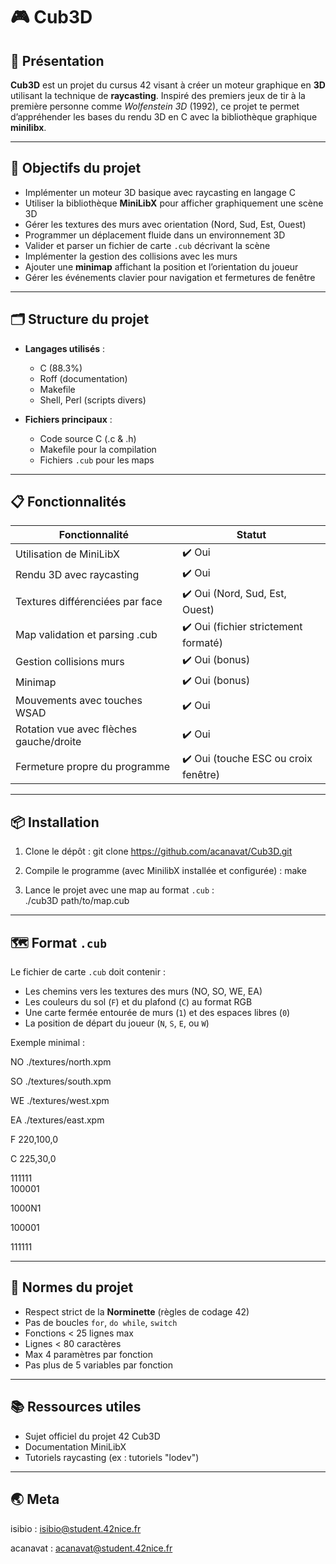 # 🎮 Cub3D

## 🌟 Présentation

**Cub3D** est un projet du cursus 42 visant à créer un moteur graphique en **3D** utilisant la technique de **raycasting**. Inspiré des premiers jeux de tir à la première personne comme *Wolfenstein 3D* (1992), ce projet te permet d’appréhender les bases du rendu 3D en C avec la bibliothèque graphique **minilibx**.

---

## 🚀 Objectifs du projet

- Implémenter un moteur 3D basique avec raycasting en langage C  
- Utiliser la bibliothèque **MiniLibX** pour afficher graphiquement une scène 3D  
- Gérer les textures des murs avec orientation (Nord, Sud, Est, Ouest)  
- Programmer un déplacement fluide dans un environnement 3D  
- Valider et parser un fichier de carte `.cub` décrivant la scène  
- Implémenter la gestion des collisions avec les murs  
- Ajouter une **minimap** affichant la position et l’orientation du joueur  
- Gérer les événements clavier pour navigation et fermetures de fenêtre

---

## 🗂️ Structure du projet

- **Langages utilisés** :  
  - C (88.3%)  
  - Roff (documentation)  
  - Makefile  
  - Shell, Perl (scripts divers)  

- **Fichiers principaux** :  
  - Code source C (.c & .h)  
  - Makefile pour la compilation  
  - Fichiers `.cub` pour les maps

---

## 📋 Fonctionnalités

| Fonctionnalité                     | Statut                                       |
|----------------------------------|----------------------------------------------|
| Utilisation de MiniLibX           | ✔️ Oui                                      |
| Rendu 3D avec raycasting          | ✔️ Oui                                      |
| Textures différenciées par face   | ✔️ Oui (Nord, Sud, Est, Ouest)              |
| Map validation et parsing .cub    | ✔️ Oui (fichier strictement formaté)        |
| Gestion collisions murs           | ✔️ Oui (bonus)                              |
| Minimap                          | ✔️ Oui (bonus)                              |
| Mouvements avec touches WSAD      | ✔️ Oui                                      |
| Rotation vue avec flèches gauche/droite | ✔️ Oui                             |
| Fermeture propre du programme     | ✔️ Oui (touche ESC ou croix fenêtre)        |

---

## 📦 Installation

1. Clone le dépôt :
    git clone https://github.com/acanavat/Cub3D.git

2. Compile le programme (avec MinilibX installée et configurée) :
   make

3. Lance le projet avec une map au format `.cub` :  
   ./cub3D path/to/map.cub

---

## 🗺️ Format `.cub`

Le fichier de carte `.cub` doit contenir :

- Les chemins vers les textures des murs (NO, SO, WE, EA)  
- Les couleurs du sol (`F`) et du plafond (`C`) au format RGB  
- Une carte fermée entourée de murs (`1`) et des espaces libres (`0`)  
- La position de départ du joueur (`N`, `S`, `E`, ou `W`)

Exemple minimal :

NO ./textures/north.xpm

SO ./textures/south.xpm

WE ./textures/west.xpm

EA ./textures/east.xpm

F 220,100,0

C 225,30,0

111111\
100001

1000N1

100001

111111

---

## 🔧 Normes du projet

- Respect strict de la **Norminette** (règles de codage 42)  
- Pas de boucles `for`, `do while`, `switch`  
- Fonctions < 25 lignes max  
- Lignes < 80 caractères  
- Max 4 paramètres par fonction  
- Pas plus de 5 variables par fonction

---

## 📚 Ressources utiles

- Sujet officiel du projet 42 Cub3D  
- Documentation MiniLibX  
- Tutoriels raycasting (ex : tutoriels "lodev")

---

## 🌏 Meta

isibio : isibio@student.42nice.fr

acanavat : acanavat@student.42nice.fr
